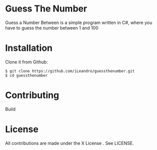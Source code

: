 # Guess The Number
Guess a Number Between is a simple program written in C#, where you have to guess the number between 1 and 100


# Installation
Clone it from Github:

```
$ git clone https://github.com/iLeandro/guessthenumber.git
$ cd guessthenumber
```

# Contributing
Build 


# License
All contributions are made under the X License . See LICENSE.